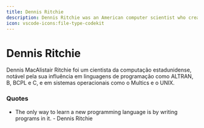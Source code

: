 ```yaml
---
title: Dennis Ritchie
description: Dennis Ritchie was an American computer scientist who created the C programming language and co-created the Unix operating system.
icon: vscode-icons:file-type-codekit
---
```


# Dennis Ritchie

Dennis MacAlistair Ritchie foi um cientista da computação estadunidense, notável pela sua influência em linguagens de programação como ALTRAN, B, BCPL e C, e em sistemas operacionais como o Multics e o UNIX.

### Quotes

- The only way to learn a new programming language is by writing programs in it. - Dennis Ritchie